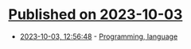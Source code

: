 # [Published on 2023-10-03](index.md)

* [2023-10-03, 12:56:48](https://lobste.rs/s/gtakkq/programming_language) - [Programming, language](https://www.sicpers.info/2023/10/programming-language/)
